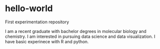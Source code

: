 # hello-world
First experimentation repository

I am a recent graduate with bachelor degrees in molecular biology and chemistry. I am interested in pursuing data science and data visualization. I have basic experinece with R and python.
